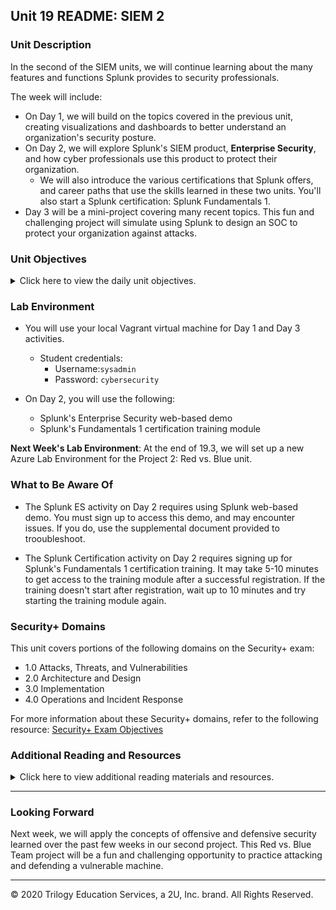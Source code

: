 ## Unit 19 README: SIEM 2

### Unit Description

In the second of the SIEM units, we will continue learning about the many features and functions Splunk provides to security professionals.

The week will include: 

- On Day 1, we will build on the topics covered in the previous unit, creating visualizations and dashboards to better understand an organization's security posture.
- On Day 2, we will explore Splunk's SIEM product, **Enterprise Security**, and how cyber professionals use this product to protect their organization. 
  - We will also introduce the various certifications that Splunk offers, and career paths that use the skills learned in these two units. You'll also start a Splunk certification: Splunk Fundamentals 1.
- Day 3 will be a mini-project covering many recent topics. This fun and challenging project will simulate using Splunk to design an SOC to protect your organization against attacks.

### Unit Objectives 

<details>
    <summary>Click here to view the daily unit objectives.</summary>

  <br>

- **Day 1:** Splunk Dashboards and Visualizations

  - Create visualizations of single- and multiple-value searches. 

  - Use the `geostats` and `iplocation` commands to add location-based visualizations to searches. 

  - Combine multiple visualizations in a single dashboard. 

  - Modify dashboards with time range input and drilldown capabilities.
- **Day 2:** Splunk Enterprise Security

  - Use Splunk Enterprise Security to create an investigation of security events.

  - Differentiate between various advanced security monitoring solutions, such as SOARs, UBAs, and UEBAs, and determine which is appropriate for specific security situations.

  - Understand how knowledge of SIEM software and Splunk is valued in the information security job market.

  - Work towards a Splunk certification using the Splunk Fundamentals eLearning program. 
- **Day 3:** Master of the SOC
  - Complete the Master of the SOC activity. 

</details>


### Lab Environment

- You will use your local Vagrant virtual machine for Day 1 and Day 3 activities. 

  - Student credentials:
    - Username:`sysadmin`
    - Password: `cybersecurity`
  
 - On Day 2, you will use the following:  

   - Splunk's Enterprise Security web-based demo 
   - Splunk's Fundamentals 1 certification training module 

**Next Week's Lab Environment**: At the end of 19.3, we will set up a new Azure Lab Environment for the Project 2: Red vs. Blue unit.  

### What to Be Aware Of

- The Splunk ES activity on Day 2 requires using Splunk web-based demo. You must sign up to access this demo, and may encounter issues. If you do, use the supplemental document provided to trooubleshoot.

- The Splunk Certification activity on Day 2 requires signing up for Splunk's Fundamentals 1 certification training. It may take 5-10 minutes to get access to the training module after a successful registration. If the training doesn't start after registration, wait up to 10 minutes and try starting the training module again.

### Security+ Domains

This unit covers portions of the following domains on the Security+ exam:

- 1.0 Attacks, Threats, and Vulnerabilities 
- 2.0 Architecture and Design 
- 3.0 Implementation
- 4.0 Operations and Incident Response 

For more information about these Security+ domains, refer to the following resource: [Security+ Exam Objectives](https://comptiacdn.azureedge.net/webcontent/docs/default-source/exam-objectives/comptia-security-sy0-601-exam-objectives-(2-0).pdf?sfvrsn=8c5889ff_2)



### Additional Reading and Resources

<details> 
<summary> Click here to view additional reading materials and resources. </summary>
</br>

These are provided as optional, recommended resources to supplement the concepts covered in this unit.


- **Day 1 Resources**

  - [Splunk: Visualization Reference](https://docs.splunk.com/Documentation/Splunk/8.0.6/Viz/Visualizationreference)
  - [Splunk: Dashboard Tutorial](https://docs.splunk.com/Documentation/Splunk/8.0.6/SearchTutorial/Aboutdashboards#:~:text=Dashboards%20are%20views%20that%20are,are%20usually%20connected%20to%20reports.&text=The%20Dashboard%20Editor%20is%20useful,quickly%20add%20to%20a%20dashboard.)

- **Day 2 Resources**

  - [Splunk: Enterprise Security](https://www.splunk.com/en_us/software/enterprise-security.html)
  - [Splunk: Training](https://www.splunk.com/en_us/training.html)


</details>

---

### Looking Forward 

Next week, we will apply the concepts of offensive and defensive security learned over the past few weeks in our second project. This Red vs. Blue Team project will be a fun and challenging opportunity to practice attacking and defending a vulnerable machine.

---


© 2020 Trilogy Education Services, a 2U, Inc. brand. All Rights Reserved.    
